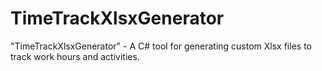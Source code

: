 # TimeTrackXlsxGenerator
"TimeTrackXlsxGenerator" - A C# tool for generating custom Xlsx files to track work hours and activities.
